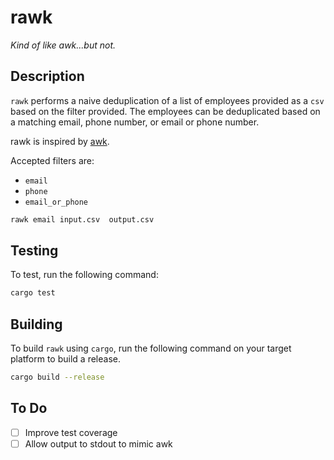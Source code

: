 # rawk

*Kind of like awk...but not.*

## Description

`rawk` performs a naive deduplication of a list of employees provided as a `csv` based on the filter provided. The employees can be deduplicated based on a matching email, phone number, or email or phone number.

rawk is inspired by [awk](https://en.wikipedia.org/wiki/AWK).

Accepted filters are:

* `email`
* `phone`
* `email_or_phone`

```bash
rawk email input.csv  output.csv
```

## Testing

To test, run the following command:

```bash
cargo test
```

## Building

To build `rawk` using `cargo`, run the following command on your target platform to build a release.

```bash
cargo build --release
```

## To Do
- [ ] Improve test coverage
- [ ] Allow output to stdout to mimic awk
